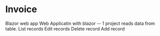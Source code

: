 # Invoice
Blazor web app
   Web Applicatin with blazor --
      1 project reads data from table.
      List records
      Edit records
      Delete record
      Add record
